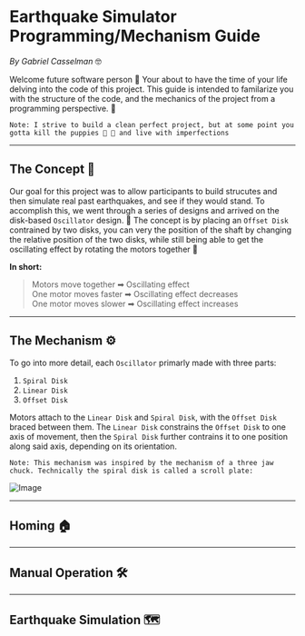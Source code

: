 # Earthquake Simulator Programming/Mechanism Guide
*By Gabriel Casselman* 🤓

Welcome future software person 🫡 Your about to have the time of your life delving into the code of this project. This guide is intended to familarize you with the structure of the code, and the mechanics of the project from a programming perspective. 🥶

    Note: I strive to build a clean perfect project, but at some point you gotta kill the puppies 🔪 🐶 and live with imperfections
---

## The Concept 💭

Our goal for this project was to allow participants to build strucutes and then simulate real past earthquakes, and see if they would stand. To accomplish this, we went through a series of designs and arrived on the disk-based `Oscillator` design. 🦂 The concept is by placing an `Offset Disk` contrained by two disks, you can very the position of the shaft by changing the relative position of the two disks, while still being able to get the oscillating effect by rotating the motors together 🔗

**In short:**
> Motors move together ➡ Oscillating effect  
> One motor moves faster ➡ Oscillating effect decreases  
> One motor moves slower ➡ Oscillating effect increases


---

## The Mechanism ⚙

To go into more detail, each `Oscillator` primarly made with three parts:
1. `Spiral Disk`
2. `Linear Disk`
3. `Offset Disk`

Motors attach to the `Linear Disk` and `Spiral Disk`, with the `Offset Disk` braced between them. The `Linear Disk` constrains the `Offset Disk` to one axis of movement, then the `Spiral Disk` further contrains it to one position along said axis, depending on its orientation.

    Note: This mechanism was inspired by the mechanism of a three jaw chuck. Technically the spiral disk is called a scroll plate:

![Image](https://cdn.dribbble.com/users/280033/screenshots/1129158/scrollchuck_animation.gif)

---

## Homing 🏠

---

## Manual Operation 🛠

---

## Earthquake Simulation 🗺

